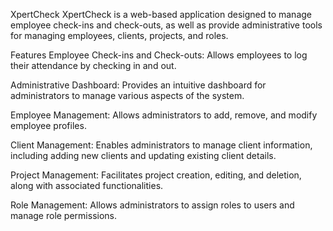
XpertCheck
XpertCheck is a web-based application designed to manage employee check-ins and check-outs, as well as provide administrative tools for managing employees, clients, projects, and roles.

Features
Employee Check-ins and Check-outs: Allows employees to log their attendance by checking in and out.

Administrative Dashboard: Provides an intuitive dashboard for administrators to manage various aspects of the system.

Employee Management: Allows administrators to add, remove, and modify employee profiles.

Client Management: Enables administrators to manage client information, including adding new clients and updating existing client details.

Project Management: Facilitates project creation, editing, and deletion, along with associated functionalities.

Role Management: Allows administrators to assign roles to users and manage role permissions.
